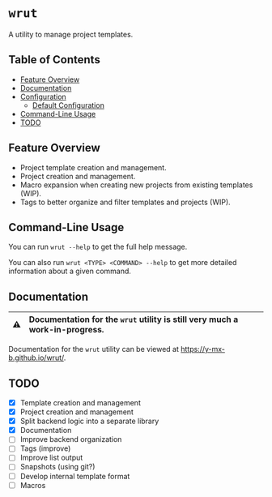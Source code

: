 # `wrut`

A utility to manage project templates.

## Table of Contents

- [Feature Overview](#feature-overview)
- [Documentation](#documentation)
- [Configuration](#configuration)
  - [Default Configuration](#default-configuration)
- [Command-Line Usage](#command-line-usage)
- [TODO](#todo)

## Feature Overview

- Project template creation and management.
- Project creation and management.
- Macro expansion when creating new projects from existing templates (WIP).
- Tags to better organize and filter templates and projects (WIP).

## Command-Line Usage

You can run `wrut --help` to get the full help message.

You can also run `wrut <TYPE> <COMMAND> --help` to get more detailed information
about a given command.

## Documentation

| ⚠️  | Documentation for the `wrut` utility is still very much a work-in-progress. |
| --- | :-------------------------------------------------------------------------- |

Documentation for the `wrut` utility can be viewed at
<https://y-mx-b.github.io/wrut/>.

## TODO

- [x] Template creation and management
- [x] Project creation and management
- [x] Split backend logic into a separate library
- [x] Documentation
- [ ] Improve backend organization
- [ ] Tags (improve)
- [ ] Improve list output
- [ ] Snapshots (using git?)
- [ ] Develop internal template format
- [ ] Macros
